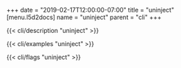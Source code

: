 +++
date = "2019-02-17T12:00:00-07:00"
title = "uninject"
[menu.l5d2docs]
  name = "uninject"
  parent = "cli"
+++

{{< cli/description "uninject" >}}

{{< cli/examples "uninject" >}}

{{< cli/flags "uninject" >}}

